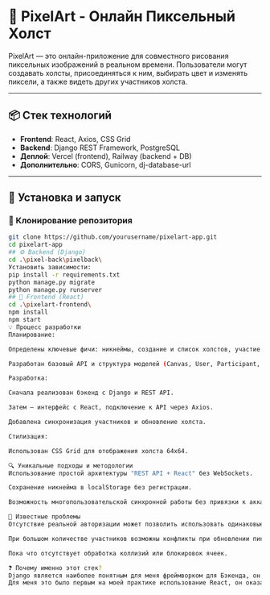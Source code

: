# 🎨 PixelArt - Онлайн Пиксельный Холст

PixelArt — это онлайн-приложение для совместного рисования пиксельных изображений в реальном времени. Пользователи могут создавать холсты, присоединяться к ним, выбирать цвет и изменять пиксели, а также видеть других участников холста.

---

## 📦 Стек технологий

- **Frontend**: React, Axios, CSS Grid
- **Backend**: Django REST Framework, PostgreSQL
- **Деплой**: Vercel (frontend), Railway (backend + DB)
- **Дополнительно**: CORS, Gunicorn, dj-database-url

---

## 🚀 Установка и запуск

### 📁 Клонирование репозитория

```bash
git clone https://github.com/yourusername/pixelart-app.git
cd pixelart-app
## ⚙️ Backend (Django)
cd .\pixel-back\pixelback\
Установить зависимости:
pip install -r requirements.txt
python manage.py migrate
python manage.py runserver
## 🎨 Frontend (React)
cd .\pixelart-frontend\   
npm install
npm start
💡 Процесс разработки
Планирование:

Определены ключевые фичи: никнеймы, создание и список холстов, участие в холсте, редактирование пикселей, отображение участников.

Разработан базовый API и структура моделей (Canvas, User, Participant, Pixel).

Разработка:

Сначала реализован бэкенд с Django и REST API.

Затем — интерфейс с React, подключение к API через Axios.

Добавлена синхронизация участников и обновление холста.

Стилизация:

Использован CSS Grid для отображения холста 64x64.

🔍 Уникальные подходы и методологии
Использование простой архитектуры "REST API + React" без WebSockets.

Сохранение никнейма в localStorage без регистрации.

Возможность многопользовательской синхронной работы без привязки к аккаунтам.

🐞 Известные проблемы
Отсутствие реальной авторизации может позволить использовать одинаковые никнеймы.

При большом количестве участников возможны конфликты при обновлении пикселей.

Пока что отсутствует обработка коллизий или блокировок ячеек.

❓ Почему именно этот стек?
Django является наиболее понятным для меня фреймворком для Бэкенда, он очень удобен и быстр в настройке API и моделей. 
Для меня это было первым на моей практике использование React, он оказался очень удобен в создании динамического UI и роутинга
